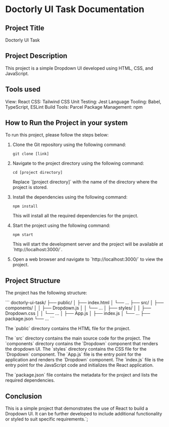 # Doctorly UI Task Documentation

## Project Title

Doctorly UI Task

## Project Description

This project is a simple Dropdown UI developed using HTML, CSS, and JavaScript.

## Tools used

View: React
CSS: Tailwind CSS
Unit Testing: Jest
Language Tooling: Babel, TypeScript, ESLint
Build Tools: Parcel
Package Management: npm

## How to Run the Project in your system

To run this project, please follow the steps below:

1. Clone the Git repository using the following command:

   ```
   git clone [link]
   ```

2. Navigate to the project directory using the following command:

   ```
   cd [project directory]
   ```

   Replace \`[project directory]\` with the name of the directory where the project is stored.

3. Install the dependencies using the following command:

   ```
   npm install
   ```

   This will install all the required dependencies for the project.

4. Start the project using the following command:

   ```
   npm start
   ```

   This will start the development server and the project will be available at \`http://localhost:3000/\`.

5. Open a web browser and navigate to \`http://localhost:3000/\` to view the project.

## Project Structure

The project has the following structure:

\`\`\`
doctorly-ui-task/
├── public/
│ ├── index.html
│ └── ...
├── src/
│ ├── components/
│ │ ├── Dropdown.js
│ │ └── ...
│ ├── styles/
│ │ ├── Dropdown.css
│ │ └── ...
│ ├── App.js
│ ├── index.js
│ └── ...
├── package.json
└── ...
\`\`\`

The \`public\` directory contains the HTML file for the project.

The \`src\` directory contains the main source code for the project. The \`components\` directory contains the \`Dropdown\` component that renders the dropdown UI. The \`styles\` directory contains the CSS file for the \`Dropdown\` component. The \`App.js\` file is the entry point for the application and renders the \`Dropdown\` component. The \`index.js\` file is the entry point for the JavaScript code and initializes the React application.

The \`package.json\` file contains the metadata for the project and lists the required dependencies.

## Conclusion

This is a simple project that demonstrates the use of React to build a Dropdown UI. It can be further developed to include additional functionality or styled to suit specific requirements.`;
